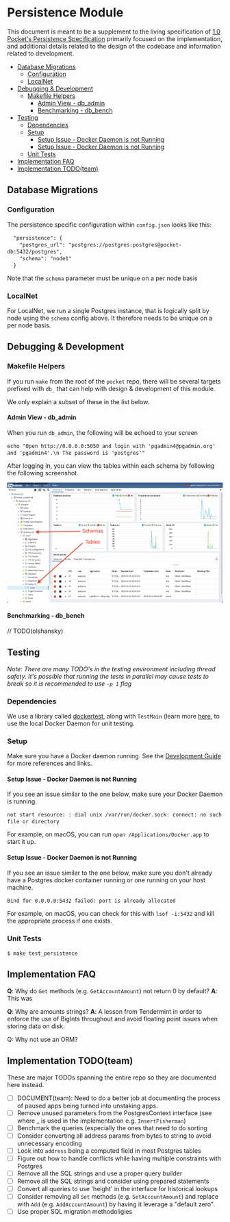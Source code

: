# Persistence Module <!-- omit in toc -->

This document is meant to be a supplement to the living specification of [1.0 Pocket's Persistence Specification](https://github.com/pokt-network/pocket-network-protocol/tree/main/persistence) primarily focused on the implementation, and additional details related to the design of the codebase and information related to development.

- [Database Migrations](#database-migrations)
  - [Configuration](#configuration)
  - [LocalNet](#localnet)
- [Debugging & Development](#debugging--development)
  - [Makefile Helpers](#makefile-helpers)
    - [Admin View - db_admin](#admin-view---db_admin)
    - [Benchmarking - db_bench](#benchmarking---db_bench)
- [Testing](#testing)
  - [Dependencies](#dependencies)
  - [Setup](#setup)
    - [Setup Issue - Docker Daemon is not Running](#setup-issue---docker-daemon-is-not-running)
    - [Setup Issue - Docker Daemon is not Running](#setup-issue---docker-daemon-is-not-running-1)
  - [Unit Tests](#unit-tests)
- [Implementation FAQ](#implementation-faq)
- [Implementation TODO(team)](#implementation-todoteam)

## Database Migrations

### Configuration

The persistence specific configuration within `config.json` looks like this:

```
  "persistence": {
    "postgres_url": "postgres://postgres:postgres@pocket-db:5432/postgres",
    "schema": "node1"
  }
```

Note that the `schema` parameter must be unique on a per node basis

### LocalNet

For LocalNet, we run a single Postgres instance, that is logically split by node using the `schema` config above. It therefore needs to be unique on a per node basis.

## Debugging & Development

### Makefile Helpers

If you run `make` from the root of the `pocket` repo, there will be several targets prefixed with `db_` that can help with design & development of this module.

We only explain a subset of these in the list below.

#### Admin View - db_admin

When you run `db_admin`, the following will be echoed to your screen

```
echo "Open http://0.0.0.0:5050 and login with 'pgadmin4@pgadmin.org' and 'pgadmin4'.\n The password is 'postgres'"
```

After logging in, you can view the tables within each schema by following the following screenshot.

![](./docs/pgadmin.png "pgadmin view")

#### Benchmarking - db_bench

// TODO(olshansky)

## Testing

_Note: There are many TODO's in the testing environment including thread safety. It's possible that running the tests in parallel may cause tests to break so it is recommended to use `-p 1` flag_

### Dependencies

We use a library called [dockertest](https://github.com/ory/dockertest), along with `TestMain` (learn more [here](https://medium.com/goingogo/why-use-testmain-for-testing-in-go-dafb52b406bc]), to use the local Docker Daemon for unit testing.

### Setup

Make sure you have a Docker daemon running. See the [Development Guide](docs/development/README.md) for more references and links.

#### Setup Issue - Docker Daemon is not Running

If you see an issue similar to the one below, make sure your Docker Daemon is running.

```
not start resource: : dial unix /var/run/docker.sock: connect: no such file or directory
```

For example, on macOS, you can run `open /Applications/Docker.app` to start it up.

#### Setup Issue - Docker Daemon is not Running

If you see an issue similar to the one below, make sure you don't already have a Postgres docker container running or one running on your host machine.

```
Bind for 0.0.0.0:5432 failed: port is already allocated
```

For example, on macOS, you can check for this with `lsof -i:5432` and kill the appropriate process if one exists.

### Unit Tests

```
$ make test_persistence
```

## Implementation FAQ

**Q**: Why do `Get` methods (e.g. `GetAccountAmount`) not return 0 by default?
**A**: This was

**Q**: Why are amounts strings?
**A**: A lesson from Tendermint in order to enforce the use of BigInts throughout and avoid floating point issues when storing data on disk.

Q: Why not use an ORM?

## Implementation TODO(team)

These are major TODOs spanning the entire repo so they are documented here instead.

- [ ] DOCUMENT(team): Need to do a better job at documenting the process of paused apps being turned into unstaking apps.
- [ ] Remove unused parameters from the PostgresContext interface (see where \_ is used in the implementation e.g. `InsertFisherman`)
- [ ] Benchmark the queries (especially the ones that need to do sorting
- [ ] Consider converting all address params from bytes to string to avoid unnecessary encoding
- [ ] Look into `address` being a computed field in most Postgres tables
- [ ] Figure out how to handle conflicts while having multiple constraints with Postgres
- [ ] Remove all the SQL strings and use a proper query builder
- [ ] Remove all the SQL strings and consider using prepared statements
- [ ] Convert all queries to use 'height' in the interface for historical lookups
- [ ] Consider removing all `Set` methods (e.g. `SetAccountAmount`) and replace with `Add` (e.g. `AddAccountAmount`) by having it leverage a "default zero".
- [ ] Use proper SQL migration methodoligies
